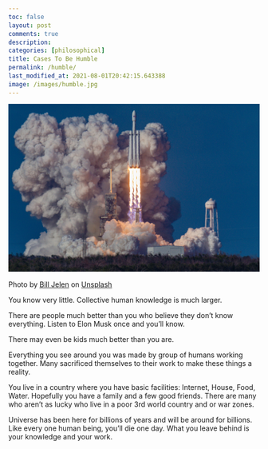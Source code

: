 ```yaml
---
toc: false
layout: post
comments: true
description:
categories: [philosophical]
title: Cases To Be Humble
permalink: /humble/
last_modified_at: 2021-08-01T20:42:15.643388
image: /images/humble.jpg
---
```

![](/images/humble.jpg)

Photo by <a href="https://unsplash.com/@billjelen?utm_source=unsplash&utm_medium=referral&utm_content=creditCopyText">Bill Jelen</a> on <a href="https://unsplash.com/s/photos/rocket?utm_source=unsplash&utm_medium=referral&utm_content=creditCopyText">Unsplash</a>
  
You know very little. Collective human knowledge is much larger.

There are people much better than you who believe they don’t know everything. Listen to Elon Musk once and you’ll know.

There may even be kids much better than you are.

Everything you see around you was made by group of humans working together. Many sacrificed themselves to their work to make these things a reality.

You live in a country where you have basic facilities: Internet, House, Food, Water. Hopefully you have a family and a few good friends. There are many who aren’t as lucky who live in a poor 3rd world country and or war zones.

Universe has been here for billions of years and will be around for billions. Like every one human being, you’ll die one day. What you leave behind is your knowledge and your work.
